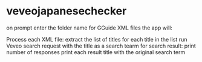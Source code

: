 # veveojapanesechecker

on prompt enter the folder name for GGuide XML files
the app will:

  Process each XML file:
    extract the list of titles
      for each title in the list
        run Veveo search request with the title as a search tearm
          for search result:
            print number of responses
            print each result title with the original search term
